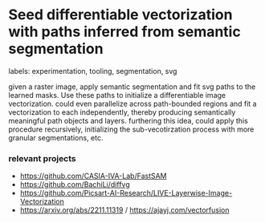 # Seed differentiable vectorization with paths inferred from semantic segmentation

labels: experimentation, tooling, segmentation, svg

given a raster image, apply semantic segmentation and fit svg paths to the learned masks. Use these paths to initialize a differentiable image vectorization. could even parallelize across path-bounded regions and fit a vectorization to each independently, thereby producing semantically meaningful path objects and layers. furthering this idea, could apply this procedure recursively, initializing the sub-vecotirzation process with more granular segmentations, etc.

### relevant projects

* https://github.com/CASIA-IVA-Lab/FastSAM
* https://github.com/BachiLi/diffvg
* https://github.com/Picsart-AI-Research/LIVE-Layerwise-Image-Vectorization
* https://arxiv.org/abs/2211.11319 / https://ajayj.com/vectorfusion
